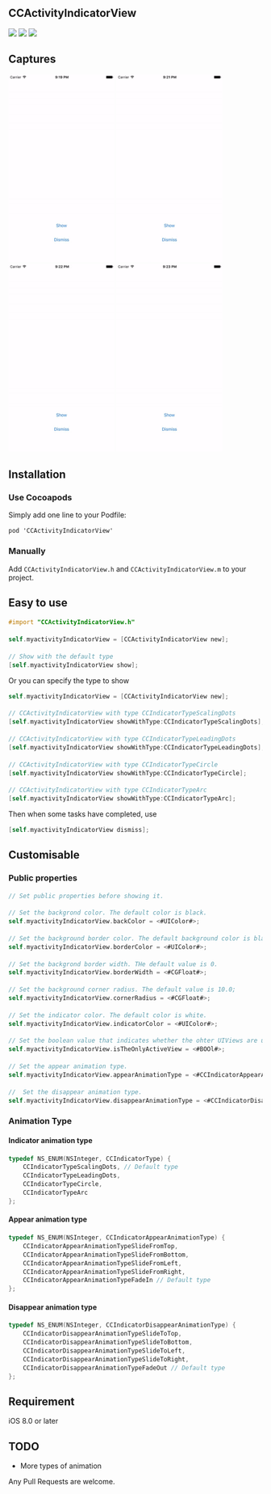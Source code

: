 ## CCActivityIndicatorView

[![](https://img.shields.io/badge/license-MIT-blue.svg)](https://github.com/Cokile/CCActivityIndicatorView/blob/master/Licence)
[![](https://img.shields.io/github/release/Cokile/CCActivityIndicatorView.svg)](https://github.com/Cokile/CCActivityIndicatorView/releases)
[![](http://img.shields.io/cocoapods/v/CCActivityIndicatorView.svg)](http://cocoapods.org/pods/CCActivityIndicatorView)



## Captures

<img src=Captures/capture1.gif width=210 height=372>
<img src=Captures/capture2.gif width=210 height=372>
<img src=Captures/capture3.gif width=210 height=372>
<img src=Captures/capture4.gif width=210 height=372>



## Installation

### Use Cocoapods

Simply add one line to your Podfile:

```
pod 'CCActivityIndicatorView'
```

### Manually 

Add  `CCActivityIndicatorView.h` and `CCActivityIndicatorView.m` to your project.



## Easy to use 

```objective-c
#import "CCActivityIndicatorView.h"

self.myactivityIndicatorView = [CCActivityIndicatorView new];

// Show with the default type
[self.myactivityIndicatorView show];
```

Or you can specify the type to show

```objective-c
self.myactivityIndicatorView = [CCActivityIndicatorView new];

// CCActivityIndicatorView with type CCIndicatorTypeScalingDots
[self.myactivityIndicatorView showWithType:CCIndicatorTypeScalingDots];

// CCActivityIndicatorView with type CCIndicatorTypeLeadingDots
[self.myactivityIndicatorView showWithType:CCIndicatorTypeLeadingDots];

// CCActivityIndicatorView with type CCIndicatorTypeCircle
[self.myactivityIndicatorView showWithType:CCIndicatorTypeCircle];

// CCActivityIndicatorView with type CCIndicatorTypeArc
[self.myactivityIndicatorView showWithType:CCIndicatorTypeArc];
```

Then when some tasks have completed,  use

```objective-c
[self.myactivityIndicatorView dismiss];
```



## Customisable

###  Public properties

```objective-c
// Set public properties before showing it.

// Set the backgrond color. The default color is black.
self.myactivityIndicatorView.backColor = <#UIColor#>;

// Set the background border color. The default background color is black.
self.myactivityIndicatorView.borderColor = <#UIColor#>;

// Set the backgrond border width. THe default value is 0.
self.myactivityIndicatorView.borderWidth = <#CGFloat#>;

// Set the background corner radius. The default value is 10.0;
self.myactivityIndicatorView.cornerRadius = <#CGFloat#>;

// Set the indicator color. The default color is white.
self.myactivityIndicatorView.indicatorColor = <#UIColor#>;

// Set the boolean value that indicates whether the ohter UIViews are user-interactable. The default value is YES.
self.myactivityIndicatorView.isTheOnlyActiveView = <#BOOl#>;

// Set the appear animation type.
self.myactivityIndicatorView.appearAnimationType = <#CCIndicatorAppearAnimationType#>;

//  Set the disappear animation type.
self.myactivityIndicatorView.disappearAnimationType = <#CCIndicatorDisappearAnimationType#>;
```

### Animation Type

#### Indicator animation type

```objective-c
typedef NS_ENUM(NSInteger, CCIndicatorType) {
    CCIndicatorTypeScalingDots, // Default type
    CCIndicatorTypeLeadingDots,
    CCIndicatorTypeCircle,
    CCIndicatorTypeArc
};
```
#### Appear animation type

```objective-c
typedef NS_ENUM(NSInteger, CCIndicatorAppearAnimationType) {
    CCIndicatorAppearAnimationTypeSlideFromTop,
    CCIndicatorAppearAnimationTypeSlideFromBottom,
    CCIndicatorAppearAnimationTypeSlideFromLeft,
    CCIndicatorAppearAnimationTypeSlideFromRight,
    CCIndicatorAppearAnimationTypeFadeIn // Default type
};
```
#### Disappear animation type

```objective-c
typedef NS_ENUM(NSInteger, CCIndicatorDisappearAnimationType) {
    CCIndicatorDisappearAnimationTypeSlideToTop,
    CCIndicatorDisappearAnimationTypeSlideToBottom,
    CCIndicatorDisappearAnimationTypeSlideToLeft,
    CCIndicatorDisappearAnimationTypeSlideToRight,
    CCIndicatorDisappearAnimationTypeFadeOut // Default type
};
```



## Requirement

iOS 8.0 or later



## TODO

* More types of animation



Any Pull Requests are welcome.

